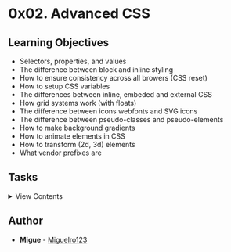 # 0x02. Advanced CSS

## Learning Objectives

- Selectors, properties, and values
- The difference between block and inline styling
- How to ensure consistency across all browers (CSS reset)
- How to setup CSS variables
- The differences between inline, embeded and external CSS
- How grid systems work (with floats)
- The difference between icons webfonts and SVG icons
- The difference between pseudo-classes and pseudo-elements
- How to make background gradients
- How to animate elements in CSS
- How to transform (2d, 3d) elements
- What vendor prefixes are

## Tasks

<details>
<summary>View Contents</summary>

### [0. Let's get some images!](./images)

*The description of the project contains some inspiration for the final look of the project but well have to download some images.

</details>

## Author

- **Migue** - [Miguelro123](https://github.com/Miguelro123)